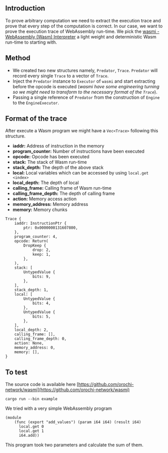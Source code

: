 ## Introduction

To prove arbitrary computation we need to extract the execution trace and prove that every step of the computation is correct. In our case, we want to prove the execution trace of WebAssembly run-time. We pick the [wasmi - WebAssembly (Wasm) Interpreter](https://github.com/paritytech/wasmi) a light weight and deterministic Wasm run-time to starting with.

## Method

- We created two new structures namely, `Predator`, `Trace`. `Predator` will record every single `Trace` to a vector of `Trace`.
- Inject the `Predator` instance to `Executor` of `wasmi` and start extracting before the opcode is executed (_wasmi have some engineering turning so we might need to transform to the necessary format of the `Trace`_).
- Passing a single reference of `Predator` from the construction of `Engine` to the `EngineExecutor`.

## Format of the trace

After execute a Wasm program we might have a `Vec<Trace>` following this structure.

- **iaddr:** Address of instruction in the memory
- **program_counter:** Number of instructions have been executed
- **opcode:** Opcode has been executed
- **stack:** The stack of Wasm run-time
- **stack_depth:** The depth of the above stack
- **local:** Local variables which can be accessed by using `local.get <index>`
- **local_depth:** The depth of local
- **calling_frame:** Calling frame of Wasm run-time
- **calling_frame_depth:** The depth of calling frame
- **action:** Memory access action
- **memory_address:** Memory address
- **memory:** Memory chunks

```
Trace {
    iaddr: InstructionPtr {
        ptr: 0x0000000131607800,
    },
    program_counter: 4,
    opcode: Return(
        DropKeep {
            drop: 2,
            keep: 1,
        },
    ),
    stack: [
        UntypedValue {
            bits: 9,
        },
    ],
    stack_depth: 1,
    local: [
        UntypedValue {
            bits: 4,
        },
        UntypedValue {
            bits: 5,
        },
    ],
    local_depth: 2,
    calling_frame: [],
    calling_frame_depth: 0,
    action: None,
    memory_address: 0,
    memory: [],
}
```

## To test

The source code is available here [https://github.com/orochi-network/wasmi](https://github.com/orochi-network/wasmi)

```
cargo run --bin example
```

We tried with a very simple WebAssembly program

```
(module
    (func (export "add_values") (param i64 i64) (result i64)
      local.get 0
      local.get 1
      i64.add))
```

This program took two parameters and calculate the sum of them.
